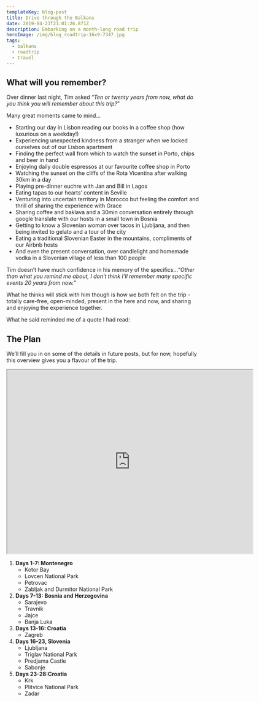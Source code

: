 ```yaml
---
templateKey: blog-post
title: Drive through the Balkans
date: 2019-04-23T21:01:26.871Z
description: Embarking on a month-long road trip
heroImage: /img/blog_roadtrip-16x9-7347.jpg
tags:
  - balkans
  - roadtrip
  - travel
---
```

## What will you remember?

Over dinner last night, Tim asked “_Ten or twenty years from now, what do you think you will remember about this trip?_”

Many great moments came to mind…

* Starting our day in Lisbon reading our books in a coffee shop (how luxurious on a weekday!)
* Experiencing unexpected kindness from a stranger when we locked ourselves out of our Lisbon apartment 
* Finding the perfect wall from which to watch the sunset in Porto, chips and beer in hand
* Enjoying daily double espressos at our favourite coffee shop in Porto 
* Watching the sunset on the cliffs of the Rota Vicentina after walking  30km in a day
* Playing pre-dinner euchre with Jan and Bill in Lagos 
* Eating tapas to our hearts’ content in Seville
* Venturing into uncertain territory in Morocco but feeling the comfort and thrill of sharing the experience with Grace
* Sharing coffee and baklava and a 30min conversation entirely through google translate with our hosts in a small town in Bosnia
* Getting to know a Slovenian woman over tacos in Ljubljana, and then being invited to gelato and a tour of the city
* Eating a traditional Slovenian Easter in the mountains, compliments of our Airbnb hosts
* And even the present conversation, over candlelight and homemade vodka in a Slovenian village of less than 100 people

Tim doesn’t have much confidence in his memory of the specifics...“_Other than what you remind me about, I don’t think I’ll remember many specific events 20 years from now._”

What he thinks will stick with him though is how we both felt on the trip - totally care-free, open-minded, present in the here and now, and sharing and enjoying the experience together.

What he said reminded me of a quote I had read:

## The Plan

We’ll fill you in on some of the details in future posts, but for now, hopefully this overview gives you a flavour of the trip.

<iframe src="https://www.google.com/maps/d/embed?mid=1wrbDQd3fuWRsEXLTHKSiK0dEUU6UBNwN" width="640" height="480"></iframe>

1. **Days 1-7: Montenegro**
   * Kotor Bay
   * Lovcen National Park
   * Petrovac
   * Zabljak and Durmitor National Park
2. **Days 7-13: Bosnia and Herzegovina**
   * Sarajevo
   * Travnik
   * Jajce
   * Banja Luka
3. **Days 13-16: Croatia**
   * Zagreb
4. **Days 16-23, Slovenia**
   * Ljubljana
   * Triglav National Park
   * Predjama Castle
   * Sabonje
5. **Days 23-28:Croatia**
   * Krk
   * Plitvice National Park
   * Zadar
